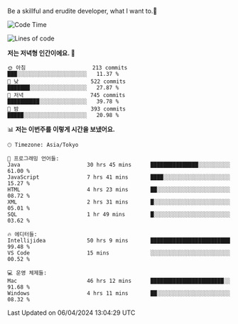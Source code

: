 Be a skillful and erudite developer, what I want to.👶

<!--START_SECTION:waka-->
![Code Time](http://img.shields.io/badge/Code%20Time-669%20hrs%2049%20mins-blue)

![Lines of code](https://img.shields.io/badge/%EC%A0%80%EB%8A%94%20%EC%97%AC%ED%83%9C%EA%B9%8C%EC%A7%80%20-1.1%20million%20%EC%A4%84%EC%9D%98%20%EC%BD%94%EB%93%9C%EB%A5%BC%20%EC%9E%91%EC%84%B1%ED%96%88%EC%96%B4%EC%9A%94.-blue)

**저는 저녁형 인간이에요. 🦉** 

```text
🌞 아침                     213 commits         ███░░░░░░░░░░░░░░░░░░░░░░   11.37 % 
🌆 낮　                     522 commits         ███████░░░░░░░░░░░░░░░░░░   27.87 % 
🌃 저녁                     745 commits         ██████████░░░░░░░░░░░░░░░   39.78 % 
🌙 밤　                     393 commits         █████░░░░░░░░░░░░░░░░░░░░   20.98 % 
```


📊 **저는 이번주를 이렇게 시간을 보냈어요.** 

```text
🕑︎ Timezone: Asia/Tokyo

💬 프로그래밍 언어들: 
Java                     30 hrs 45 mins      ███████████████░░░░░░░░░░   61.00 % 
JavaScript               7 hrs 41 mins       ████░░░░░░░░░░░░░░░░░░░░░   15.27 % 
HTML                     4 hrs 23 mins       ██░░░░░░░░░░░░░░░░░░░░░░░   08.72 % 
XML                      2 hrs 31 mins       █░░░░░░░░░░░░░░░░░░░░░░░░   05.01 % 
SQL                      1 hr 49 mins        █░░░░░░░░░░░░░░░░░░░░░░░░   03.62 % 

🔥 에디터들: 
Intellijidea             50 hrs 9 mins       █████████████████████████   99.48 % 
VS Code                  15 mins             ░░░░░░░░░░░░░░░░░░░░░░░░░   00.52 % 

💻 운영 체제들: 
Mac                      46 hrs 12 mins      ███████████████████████░░   91.68 % 
Windows                  4 hrs 11 mins       ██░░░░░░░░░░░░░░░░░░░░░░░   08.32 % 
```


 Last Updated on 06/04/2024 13:04:29 UTC
<!--END_SECTION:waka-->
